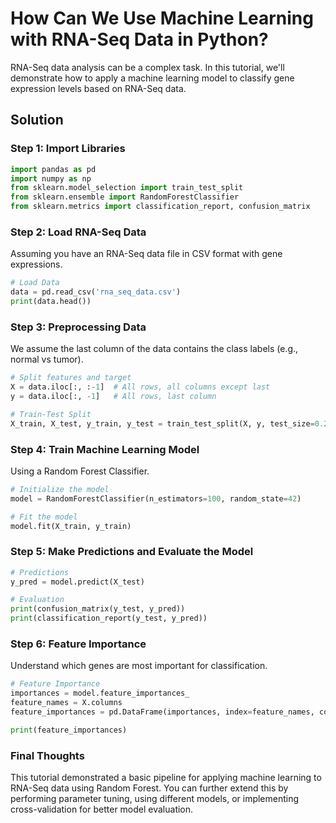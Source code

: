 # How Can We Use Machine Learning with RNA-Seq Data in Python?

RNA-Seq data analysis can be a complex task. In this tutorial, we'll demonstrate how to apply a machine learning model to classify gene expression levels based on RNA-Seq data.

## Solution

### Step 1: Import Libraries

```python
import pandas as pd
import numpy as np
from sklearn.model_selection import train_test_split
from sklearn.ensemble import RandomForestClassifier
from sklearn.metrics import classification_report, confusion_matrix
```

### Step 2: Load RNA-Seq Data

Assuming you have an RNA-Seq data file in CSV format with gene expressions.

```python
# Load Data
data = pd.read_csv('rna_seq_data.csv')
print(data.head())
```

### Step 3: Preprocessing Data

We assume the last column of the data contains the class labels (e.g., normal vs tumor).

```python
# Split features and target
X = data.iloc[:, :-1]  # All rows, all columns except last
y = data.iloc[:, -1]   # All rows, last column

# Train-Test Split
X_train, X_test, y_train, y_test = train_test_split(X, y, test_size=0.2, random_state=42)
```

### Step 4: Train Machine Learning Model

Using a Random Forest Classifier.

```python
# Initialize the model
model = RandomForestClassifier(n_estimators=100, random_state=42)

# Fit the model
model.fit(X_train, y_train)
```

### Step 5: Make Predictions and Evaluate the Model

```python
# Predictions
y_pred = model.predict(X_test)

# Evaluation
print(confusion_matrix(y_test, y_pred))
print(classification_report(y_test, y_pred))
```

### Step 6: Feature Importance

Understand which genes are most important for classification.

```python
# Feature Importance
importances = model.feature_importances_
feature_names = X.columns
feature_importances = pd.DataFrame(importances, index=feature_names, columns=["Importance"]).sort_values("Importance", ascending=False)

print(feature_importances)
```

### Final Thoughts

This tutorial demonstrated a basic pipeline for applying machine learning to RNA-Seq data using Random Forest. You can further extend this by performing parameter tuning, using different models, or implementing cross-validation for better model evaluation.